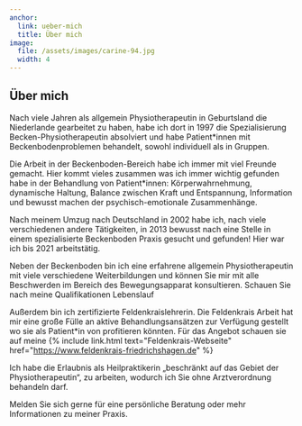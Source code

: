 ```yaml
---
anchor:
  link: ueber-mich
  title: Über mich
image: 
  file: /assets/images/carine-94.jpg
  width: 4
---
```


## Über mich

Nach viele Jahren als allgemein Physiotherapeutin in Geburtsland die Niederlande gearbeitet zu haben, habe ich dort in 1997 die Spezialisierung Becken-Physiotherapeutin absolviert und habe Patient\*innen mit Beckenbodenproblemen behandelt, sowohl individuell als in Gruppen.

Die Arbeit in der Beckenboden-Bereich habe ich immer mit viel Freunde gemacht. Hier kommt vieles zusammen was ich immer wichtig gefunden habe in der Behandlung von Patient\*innen: Körperwahrnehmung, dynamische Haltung, Balance zwischen Kraft und Entspannung, Information und bewusst machen der psychisch-emotionale Zusammenhänge.

Nach meinem Umzug nach Deutschland in 2002 habe ich, nach viele verschiedenen andere Tätigkeiten, in 2013 bewusst nach eine Stelle in einem spezialisierte Beckenboden Praxis  gesucht und gefunden! Hier war ich bis 2021 arbeitstätig. 

Neben der Beckenboden bin ich eine erfahrene allgemein Physiotherapeutin mit viele verschiedene Weiterbildungen und können Sie mir mit alle Beschwerden im Bereich des Bewegungsapparat konsultieren. Schauen Sie nach meine Qualifikationen  Lebenslauf

Außerdem bin ich zertifizierte Feldenkraislehrerin. Die Feldenkrais Arbeit hat mir eine große Fülle an aktive Behandlungsansätzen zur Verfügung gestellt wo sie als Patient\*in von profitieren könnten. Für das Angebot schauen sie auf meine {% include link.html text="Feldenkrais-Webseite" href="https://www.feldenkrais-friedrichshagen.de" %}

Ich habe die Erlaubnis als Heilpraktikerin „beschränkt auf das Gebiet der Physiotherapeutin“, zu arbeiten, wodurch ich Sie ohne Arztverordnung behandeln darf.

Melden Sie sich gerne für eine persönliche Beratung oder mehr Informationen zu meiner Praxis.

